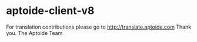 # aptoide-client-v8
For translation contributions please go to http://translate.aptoide.com
Thank you.
The Aptoide Team

